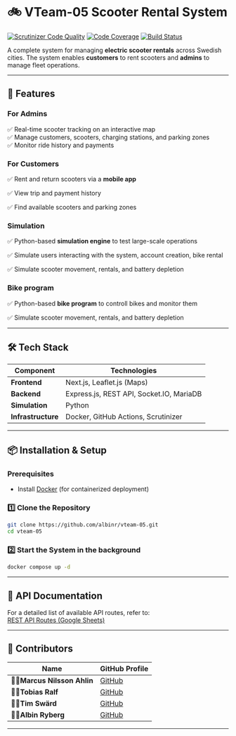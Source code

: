 # 🚲 VTeam-05 Scooter Rental System

[![Scrutinizer Code Quality](https://scrutinizer-ci.com/g/albinr/vteam-05/badges/quality-score.png?b=main)](https://scrutinizer-ci.com/g/albinr/vteam-05/?branch=main)
[![Code Coverage](https://scrutinizer-ci.com/g/albinr/vteam-05/badges/coverage.png?b=main)](https://scrutinizer-ci.com/g/albinr/vteam-05/?branch=main)
[![Build Status](https://scrutinizer-ci.com/g/albinr/vteam-05/badges/build.png?b=main)](https://scrutinizer-ci.com/g/albinr/vteam-05/build-status/main)

A complete system for managing **electric scooter rentals** across Swedish cities. The system enables **customers** to rent scooters and **admins** to manage fleet operations.

---

## **🚀 Features**
### **For Admins**
✅ Real-time scooter tracking on an interactive map  
✅ Manage customers, scooters, charging stations, and parking zones  
✅ Monitor ride history and payments  

### **For Customers**
✅ Rent and return scooters via a **mobile app**  

✅ View trip and payment history  

✅ Find available scooters and parking zones  

### **Simulation**
✅ Python-based **simulation engine** to test large-scale operations 

✅ Simulate users interacting with the system, account creation, bike rental 

✅ Simulate scooter movement, rentals, and battery depletion 

### **Bike program**
✅ Python-based **bike program** to controll bikes and monitor them  

✅ Simulate scooter movement, rentals, and battery depletion

---

## **🛠️ Tech Stack**
| Component   | Technologies |
|-------------|-------------|
| **Frontend** | Next.js, Leaflet.js (Maps) |
| **Backend**  | Express.js, REST API, Socket.IO, MariaDB |
| **Simulation** | Python |
| **Infrastructure** | Docker, GitHub Actions, Scrutinizer |

---

## **📦 Installation & Setup**
### **Prerequisites**
- Install [Docker](https://www.docker.com/) (for containerized deployment)

### **1️⃣ Clone the Repository**
```bash
git clone https://github.com/albinr/vteam-05.git
cd vteam-05
```

### **2️⃣ Start the System in the background**
```bash
docker compose up -d
```

---

## **🔗 API Documentation**
For a detailed list of available API routes, refer to:  
[REST API Routes (Google Sheets)](https://docs.google.com/spreadsheets/d/e/2PACX-1vRlGTuAoIHx3jIDCrChokxqpFRvFJrLsbMqwO3ub-vSKPpKAn8tkuMH-kI8JGwn88bw5Nv5XKZSIEYI/pubhtml)

---

## **🤝 Contributors**
| Name | GitHub Profile |
|------|--------------|
| 👷‍♂️**Marcus Nilsson Ahlin** | [GitHub](https://github.com/MarcusNAhlin) |
| 👷‍♂️**Tobias Ralf** | [GitHub](https://github.com/torl23) |
| 👷‍♂️**Tim Swärd** | [GitHub](https://github.com/Tiqma) |
| 👷‍♂️**Albin Ryberg** | [GitHub](https://github.com/albinr) |

---


